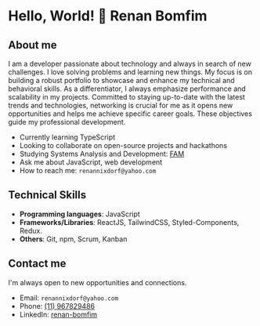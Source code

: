 # Hello, World! 👋 Renan Bomfim

## About me

I am a developer passionate about technology and always in search of new challenges. I love solving problems and learning new things.
My focus is on building a robust portfolio to showcase and enhance my technical and behavioral skills. As a differentiator, I always emphasize performance and scalability in my projects.
Committed to staying up-to-date with the latest trends and technologies, networking is crucial for me as it opens new opportunities and helps me achieve specific career goals. These objectives guide my professional development.

- Currently learning TypeScript
- Looking to collaborate on open-source projects and hackathons
- Studying Systems Analysis and Development: [FAM](https://www.vemprafam.com.br/)
- Ask me about JavaScript, web development
- How to reach me: `renannixdorf@yahoo.com`

## Technical Skills

- **Programming languages**: JavaScript
- **Frameworks/Libraries**: ReactJS, TailwindCSS, Styled-Components, Redux.
- **Others**: Git, npm, Scrum, Kanban

## Contact me

I'm always open to new opportunities and connections.

- Email:  `renannixdorf@yahoo.com`
- Phone: [(11) 967829486](tel:+5511967829486)
- LinkedIn: [renan-bomfim](https://www.linkedin.com/in/renan-bomfim-435a5a2b7/)

